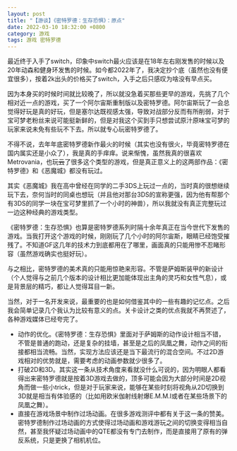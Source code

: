 ```yaml
---
layout: post
title: "【游谈】《密特罗德：生存恐惧》：原点"
date: 2022-03-10 18:32:00 +0800
category: 游戏
tags: 游戏 密特罗德
---
```


最近终于入手了switch，印象中switch最火应该是在18年左右刚发售的时候以及20年动森和健身环发售的时候。如今都2022年了，我决定抄个底（虽然也没有便宜很多），按着2k出头的价格买了switch，入手之后只感叹为啥没有早点买。





因为本身买的时候时间就比较晚了，所以就没急着买那些更早的游戏，先挑了几个相对近一点的游戏，买了一个阿尔宙斯重制版以及密特罗德。阿尔宙斯玩了一会总觉得好玩是真的好玩，但是塞尔达既视感太强，导致对战部分反而有所削弱，对于宝可梦老粉丝来说可能挺新鲜的，但是对我这个买到手只想尝试原汁原味宝可梦的玩家来说未免有些玩不下去。所以就专心玩密特罗德了。

不得不说，去年年底密特罗德新作最火的时候（其实也没有很火，毕竟密特罗德在国内属实还是小众了），我是真的手痒痒。说来惭愧，虽然我真的很喜欢Metrovania，也玩~~云~~了很多这个类型的游戏，但是真正意义上的这两部作品：《密特罗德》和《恶魔城》都没有玩过。

其实《恶魔城》我在高中曾经在同学的二手3DS上玩过一点的，当时真的很想继续玩下去，奈何当时的同桌也想玩（并且他对那台3DS的宣称更强，因为他有帮那个有3DS的同学一块在宝可梦里抓了一个小时的神兽），所以我就没有真正完整玩过一边这种经典的游戏类型。

《密特罗德：生存恐惧》也算是密特罗德系列时隔十余年真正在当今世代下发售的游戏。当我打开这个游戏的时候，刚刚玩了几个小时的阿尔宙斯，眼睛已经饱受摧残了。不知道GF这几年的技术力到底都用在了哪里，画面真的只能用惨不忍睹形容（虽然游戏确实也挺好玩）。

与之相比，密特罗德的美术真的只能用惊艳来形容。不管是萨姆斯装甲的新设计（个人觉得与之前几个版本的设计相比更加能体现出主角的灵巧和女性气息），或是背景层的精巧，都让人觉得耳目一新。

当然，对于一名开发来说，最重要的也是如何借鉴其中的一些有趣的记忆点。之后我会简单记录几个我认为比较有意义的点。关卡设计之类的优点我就不再赘述了，各种游戏媒体已经夸完了。

- 动作的优化。《密特罗德：生存恐惧》里面对于萨姆斯的动作设计相当不错，不管是普通的跑动，还是复杂的挂墙，甚至是之后的凤凰之舞，动作之间的衔接都相当流畅。当然，实现方法应该还是当下最流行的混合空间。不过2D游戏相对的优势就是，需要考虑的动画参数就少很多了。
- 打破2D和3D。其实这一条从技术角度来看就没什么可说的，因为明眼人都看得出来密特罗德就是按着3D游戏去做的，顶多可能会因为大部分时间是2D视角而做一些小trick，但是对于玩家来说，能够在某些时刻将视角从2D切换到3D就是相当有体验感的（比如用欧米伽射线射爆E.M.M.I或者在某些场景下的凤凰之舞）。
- 直接在游戏场景中制作过场动画。在很多游戏测评中都有关于这一条的赞美。密特罗德制作过场动画的方式使得过场动画和游戏游玩之间的切换变得相当自然，甚至我怀疑过场动画中的QTE都没有专门去制作，而是直接用了原有的弹反系统，只是更换了相机机位。